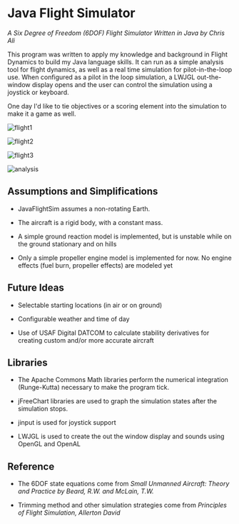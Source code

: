 # Java Flight Simulator 
*A Six Degree of Freedom (6DOF) Flight Simulator Written in Java by Chris Ali*

This program was written to apply my knowledge and background in Flight Dynamics to build my Java language skills. It can run as a simple analysis tool for flight dynamics, as well as a real time simulation for pilot-in-the-loop use. When configured as a pilot in the loop simulation, a LWJGL out-the-window display opens and the user can control the simulation using a joystick or keyboard.

One day I'd like to tie objectives or a scoring element into the simulation to make it a game as well.

![flight1](https://user-images.githubusercontent.com/15899769/41509534-5f47bc40-7223-11e8-8ef0-eb4707c23bf7.PNG)

![flight2](https://user-images.githubusercontent.com/15899769/41509536-637cc350-7223-11e8-8c19-971704a33a87.PNG)

![flight3](https://user-images.githubusercontent.com/15899769/41509537-66a0b2b2-7223-11e8-9ce8-05e963e096f6.PNG)

![analysis](https://user-images.githubusercontent.com/15899769/41509538-6cc8fdd4-7223-11e8-8b62-106062c8bda4.PNG)

## Assumptions and Simplifications
- JavaFlightSim assumes a non-rotating Earth.
 
- The aircraft is a rigid body, with a constant mass.

- A simple ground reaction model is implemented, but is unstable while on the ground stationary and on hills 

- Only a simple propeller engine model is implemented for now. No engine effects (fuel burn, propeller effects) are modeled yet

## Future Ideas
- Selectable starting locations (in air or on ground)

- Configurable weather and time of day

- Use of USAF Digital DATCOM to calculate stability derivatives for creating custom and/or more accurate aircraft

## Libraries
- The Apache Commons Math libraries perform the numerical integration (Runge-Kutta) necessary to make the program tick.

- jFreeChart libraries are used to graph the simulation states after the simulation stops.

- jinput is used for joystick support

- LWJGL is used to create the out the window display and sounds using OpenGL and OpenAL

## Reference
- The 6DOF state equations come from *Small Unmanned Aircraft: Theory and Practice by Beard, R.W. and McLain, T.W.*

- Trimming method and other simulation strategies come from *Principles of Flight Simulation, Allerton David* 
